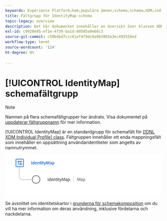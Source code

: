 ```yaml
---
keywords: Experience Platform;hem;populära ämnen;schema;schema;XDM;individuell profil;fält;scheman;scheman;identityMap;identity map;identity map;Schema design;map;union schema;union schema
title: Fältgrupp för IdentityMap-schema
topic-legacy: overview
description: Det här dokumentet innehåller en översikt över klassen XDM Individual Profile.
exl-id: c9928e85-ef1e-4739-ba1d-80505a9e60c3
source-git-commit: c59b4bd7ccc61ef4f9dc8a963903e3ec495558ed
workflow-type: tm+mt
source-wordcount: '114'
ht-degree: 0%

---
```


# [!UICONTROL IdentityMap] schemafältgrupp

>[!NOTE]
>
>Namnen på flera schemafältgrupper har ändrats. Visa dokumentet på [uppdaterar fältgruppnamn](../name-updates.md) för mer information.

[!UICONTROL IdentityMap] är en standardgrupp för schemafält för [[!DNL XDM Individual Profile] class](../../classes/individual-profile.md). Fältgruppen innehåller ett enda mappningsfält som innehåller en uppsättning användaridentiteter som angetts av namnutrymmet.

<img src="../../images/field-groups/identitymap.png" width="600" /><br />

Se avsnittet om identitetskartor i [grunderna för schemakomposition](../../schema/composition.md#identityMap) om du vill ha mer information om deras användning, inklusive fördelarna och nackdelarna.
